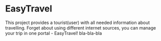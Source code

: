 # EasyTravel
This project provides a tourist(user) with all needed information about travelling. Forget about using different internet sources, you can manage your trip in one portal - EasyTravel!
bla-bla-bla
